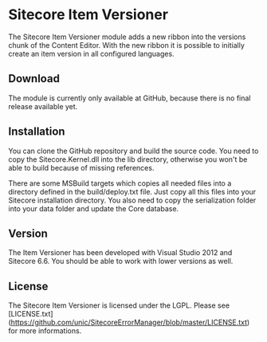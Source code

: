 # Sitecore Item Versioner
The Sitecore Item Versioner module adds a new ribbon into the versions chunk of the Content Editor. With the new ribbon it is possible to initially create an item version in all configured languages. 

## Download
The module is currently only available at GitHub, because there is no final release available yet.

## Installation
You can clone the GitHub repository and build the source code. You need to copy the Sitecore.Kernel.dll into the lib directory, otherwise you won't be able to build because of missing references.

There are some MSBuild targets which copies all needed files into a directory defined in the build/deploy.txt file. Just copy all this files into your Sitecore installation directory. You also need to copy the serialization folder into your data folder and update the Core database.

## Version
The Item Versioner has been developed with Visual Studio 2012 and Sitecore 6.6. You should be able to work with lower versions as well.

## License
The Sitecore Item Versioner is licensed under the LGPL. Please see [LICENSE.txt] (https://github.com/unic/SitecoreErrorManager/blob/master/LICENSE.txt) for more informations.